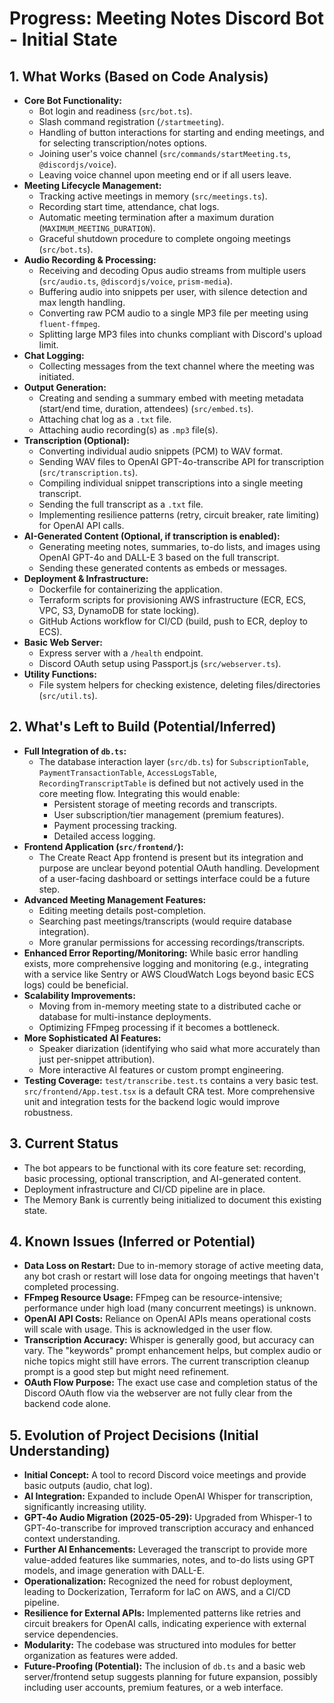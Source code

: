 # Progress: Meeting Notes Discord Bot - Initial State

## 1. What Works (Based on Code Analysis)

*   **Core Bot Functionality:**
    *   Bot login and readiness (`src/bot.ts`).
    *   Slash command registration (`/startmeeting`).
    *   Handling of button interactions for starting and ending meetings, and for selecting transcription/notes options.
    *   Joining user's voice channel (`src/commands/startMeeting.ts`, `@discordjs/voice`).
    *   Leaving voice channel upon meeting end or if all users leave.
*   **Meeting Lifecycle Management:**
    *   Tracking active meetings in memory (`src/meetings.ts`).
    *   Recording start time, attendance, chat logs.
    *   Automatic meeting termination after a maximum duration (`MAXIMUM_MEETING_DURATION`).
    *   Graceful shutdown procedure to complete ongoing meetings (`src/bot.ts`).
*   **Audio Recording & Processing:**
    *   Receiving and decoding Opus audio streams from multiple users (`src/audio.ts`, `@discordjs/voice`, `prism-media`).
    *   Buffering audio into snippets per user, with silence detection and max length handling.
    *   Converting raw PCM audio to a single MP3 file per meeting using `fluent-ffmpeg`.
    *   Splitting large MP3 files into chunks compliant with Discord's upload limit.
*   **Chat Logging:**
    *   Collecting messages from the text channel where the meeting was initiated.
*   **Output Generation:**
    *   Creating and sending a summary embed with meeting metadata (start/end time, duration, attendees) (`src/embed.ts`).
    *   Attaching chat log as a `.txt` file.
    *   Attaching audio recording(s) as `.mp3` file(s).
*   **Transcription (Optional):**
    *   Converting individual audio snippets (PCM) to WAV format.
    *   Sending WAV files to OpenAI GPT-4o-transcribe API for transcription (`src/transcription.ts`).
    *   Compiling individual snippet transcriptions into a single meeting transcript.
    *   Sending the full transcript as a `.txt` file.
    *   Implementing resilience patterns (retry, circuit breaker, rate limiting) for OpenAI API calls.
*   **AI-Generated Content (Optional, if transcription is enabled):**
    *   Generating meeting notes, summaries, to-do lists, and images using OpenAI GPT-4o and DALL-E 3 based on the full transcript.
    *   Sending these generated contents as embeds or messages.
*   **Deployment & Infrastructure:**
    *   Dockerfile for containerizing the application.
    *   Terraform scripts for provisioning AWS infrastructure (ECR, ECS, VPC, S3, DynamoDB for state locking).
    *   GitHub Actions workflow for CI/CD (build, push to ECR, deploy to ECS).
*   **Basic Web Server:**
    *   Express server with a `/health` endpoint.
    *   Discord OAuth setup using Passport.js (`src/webserver.ts`).
*   **Utility Functions:**
    *   File system helpers for checking existence, deleting files/directories (`src/util.ts`).

## 2. What's Left to Build (Potential/Inferred)

*   **Full Integration of `db.ts`:**
    *   The database interaction layer (`src/db.ts`) for `SubscriptionTable`, `PaymentTransactionTable`, `AccessLogsTable`, `RecordingTranscriptTable` is defined but not actively used in the core meeting flow. Integrating this would enable:
        *   Persistent storage of meeting records and transcripts.
        *   User subscription/tier management (premium features).
        *   Payment processing tracking.
        *   Detailed access logging.
*   **Frontend Application (`src/frontend/`):**
    *   The Create React App frontend is present but its integration and purpose are unclear beyond potential OAuth handling. Development of a user-facing dashboard or settings interface could be a future step.
*   **Advanced Meeting Management Features:**
    *   Editing meeting details post-completion.
    *   Searching past meetings/transcripts (would require database integration).
    *   More granular permissions for accessing recordings/transcripts.
*   **Enhanced Error Reporting/Monitoring:** While basic error handling exists, more comprehensive logging and monitoring (e.g., integrating with a service like Sentry or AWS CloudWatch Logs beyond basic ECS logs) could be beneficial.
*   **Scalability Improvements:**
    *   Moving from in-memory meeting state to a distributed cache or database for multi-instance deployments.
    *   Optimizing FFmpeg processing if it becomes a bottleneck.
*   **More Sophisticated AI Features:**
    *   Speaker diarization (identifying who said what more accurately than just per-snippet attribution).
    *   More interactive AI features or custom prompt engineering.
*   **Testing Coverage:** `test/transcribe.test.ts` contains a very basic test. `src/frontend/App.test.tsx` is a default CRA test. More comprehensive unit and integration tests for the backend logic would improve robustness.

## 3. Current Status

*   The bot appears to be functional with its core feature set: recording, basic processing, optional transcription, and AI-generated content.
*   Deployment infrastructure and CI/CD pipeline are in place.
*   The Memory Bank is currently being initialized to document this existing state.

## 4. Known Issues (Inferred or Potential)

*   **Data Loss on Restart:** Due to in-memory storage of active meeting data, any bot crash or restart will lose data for ongoing meetings that haven't completed processing.
*   **FFmpeg Resource Usage:** FFmpeg can be resource-intensive; performance under high load (many concurrent meetings) is unknown.
*   **OpenAI API Costs:** Reliance on OpenAI APIs means operational costs will scale with usage. This is acknowledged in the user flow.
*   **Transcription Accuracy:** Whisper is generally good, but accuracy can vary. The "keywords" prompt enhancement helps, but complex audio or niche topics might still have errors. The current transcription cleanup prompt is a good step but might need refinement.
*   **OAuth Flow Purpose:** The exact use case and completion status of the Discord OAuth flow via the webserver are not fully clear from the backend code alone.

## 5. Evolution of Project Decisions (Initial Understanding)

*   **Initial Concept:** A tool to record Discord voice meetings and provide basic outputs (audio, chat log).
*   **AI Integration:** Expanded to include OpenAI Whisper for transcription, significantly increasing utility.
*   **GPT-4o Audio Migration (2025-05-29):** Upgraded from Whisper-1 to GPT-4o-transcribe for improved transcription accuracy and enhanced context understanding.
*   **Further AI Enhancements:** Leveraged the transcript to provide more value-added features like summaries, notes, and to-do lists using GPT models, and image generation with DALL-E.
*   **Operationalization:** Recognized the need for robust deployment, leading to Dockerization, Terraform for IaC on AWS, and a CI/CD pipeline.
*   **Resilience for External APIs:** Implemented patterns like retries and circuit breakers for OpenAI calls, indicating experience with external service dependencies.
*   **Modularity:** The codebase was structured into modules for better organization as features were added.
*   **Future-Proofing (Potential):** The inclusion of `db.ts` and a basic web server/frontend setup suggests planning for future expansion, possibly including user accounts, premium features, or a web interface.
